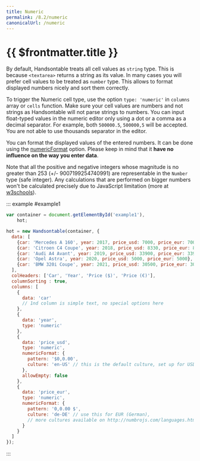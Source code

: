 ```yaml
---
title: Numeric
permalink: /8.2/numeric
canonicalUrl: /numeric
---
```


# {{ $frontmatter.title }}

By default, Handsontable treats all cell values as `string` type. This is because `<textarea>` returns a string as its value. In many cases you will prefer cell values to be treated as `number` type. This allows to format displayed numbers nicely and sort them correctly.

To trigger the Numeric cell type, use the option `type: 'numeric'` in `columns` array or `cells` function. Make sure your cell values are numbers and not strings as Handsontable will not parse strings to numbers. You can input float-typed values in the numeric editor only using a dot or a comma as a decimal separator. For example, both `500000.5`, `500000,5` will be accepted. You are not able to use thousands separator in the editor.

You can format the displayed values of the entered numbers. It can be done using the [numericFormat](api/dataMap/metaManager/metaSchema.md#numericFormat) option. Please keep in mind that it **have no influence on the way you enter data**.

Note that all the positive and negative integers whose magnitude is no greater than 253 (+/- 9007199254740991) are representable in the `Number` type (safe integer). Any calculations that are performed on bigger numbers won't be calculated precisely due to JavaScript limitation (more at [w3schools](http://www.w3schools.com/js/js_numbers.asp)).

::: example #example1
```js
var container = document.getElementById('example1'),
    hot;

hot = new Handsontable(container, {
  data: [
    {car: 'Mercedes A 160', year: 2017, price_usd: 7000, price_eur: 7000},
    {car: 'Citroen C4 Coupe', year: 2018, price_usd: 8330, price_eur: 8330},
    {car: 'Audi A4 Avant', year: 2019, price_usd: 33900, price_eur: 33900},
    {car: 'Opel Astra', year: 2020, price_usd: 5000, price_eur: 5000},
    {car: 'BMW 320i Coupe', year: 2021, price_usd: 30500, price_eur: 30500}
  ],
  colHeaders: ['Car', 'Year', 'Price ($)', 'Price (€)'],
  columnSorting : true,
  columns: [
    {
      data: 'car'
      // 1nd column is simple text, no special options here
    },
    {
      data: 'year',
      type: 'numeric'
    },
    {
      data: 'price_usd',
      type: 'numeric',
      numericFormat: {
        pattern: '$0,0.00',
        culture: 'en-US' // this is the default culture, set up for USD
      },
      allowEmpty: false
    },
    {
      data: 'price_eur',
      type: 'numeric',
      numericFormat: {
        pattern: '0,0.00 $',
        culture: 'de-DE' // use this for EUR (German),
        // more cultures available on http://numbrojs.com/languages.html
      }
    }
  ]
});
```
:::
